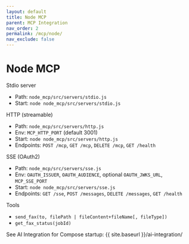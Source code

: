 ```yaml
---
layout: default
title: Node MCP
parent: MCP Integration
nav_order: 2
permalink: /mcp/node/
nav_exclude: false
---
```


# Node MCP

Stdio server
- Path: `node_mcp/src/servers/stdio.js`
- Start: `node node_mcp/src/servers/stdio.js`

HTTP (streamable)
- Path: `node_mcp/src/servers/http.js`
- Env: `MCP_HTTP_PORT` (default 3001)
- Start: `node node_mcp/src/servers/http.js`
- Endpoints: `POST /mcp`, `GET /mcp`, `DELETE /mcp`, `GET /health`

SSE (OAuth2)
- Path: `node_mcp/src/servers/sse.js`
- Env: `OAUTH_ISSUER`, `OAUTH_AUDIENCE`, optional `OAUTH_JWKS_URL`, `MCP_SSE_PORT`
- Start: `node node_mcp/src/servers/sse.js`
- Endpoints: `GET /sse`, `POST /messages`, `DELETE /messages`, `GET /health`

Tools
- `send_fax(to, filePath | fileContent+fileName[, fileType])`
- `get_fax_status(jobId)`

See AI Integration for Compose startup: {{ site.baseurl }}/ai-integration/
